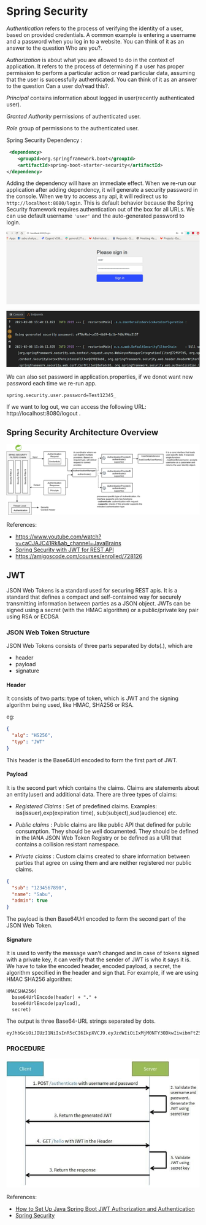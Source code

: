 # Spring Security #

*Authentication* refers to the process of verifying the identity of a user, based on provided credentials. A common
example is entering a username and a password when you log in to a website. You can think of it as an answer to 
the question Who are you?.

*Authorization* is about what you are allowed to do in the context of application. It refers to the process of 
determining if a user has proper permission to perform a particular action or read particular data, assuming that 
the user is successfully authenticated. You can think of it as an answer to the question Can a user do/read this?.

*Principal* contains information about logged in user(recently authenticated user).

*Granted Authority* permissions of authenticated user.

*Role* group of permissions to the authenticated user.

Spring Security Dependency :
```xml
 <dependency>
    <groupId>org.springframework.boot</groupId>
    <artifactId>spring-boot-starter-security</artifactId>
</dependency>
```
Adding the dependency will have an immediate effect. When we re-run our application after adding dependency, it will
generate a security password in the console. When we try to access any api, it will redirect us to  
`http://localhost:8080/login`. This is default behavior because the Spring Security framework requires authentication
out of the box for all URLs. We can use default username `'user'` and the auto-generated password to login.

![Alt text](./spring-login.jpg?raw=true "Title")

![Alt text](./spring-password.jpg?raw=true "Title")

We can also set password in application.properties, if we donot want new password each time we re-run app.
```properties
spring.security.user.password=Test12345_
```
If we want to log out, we can access the following URL: http://localhost:8080/logout .


## Spring Security Architecture Overview ##

![Alt text](./Auth.png?raw=true "Title")

References:

- https://www.youtube.com/watch?v=caCJAJC41Rk&ab_channel=JavaBrains
- [Spring Security with JWT for REST API](https://www.toptal.com/spring/spring-security-tutorial)
- https://amigoscode.com/courses/enrolled/728126

## JWT ##

JSON Web Tokens is a standard used for securing REST apis. It is a standard that defines a compact and self-contained 
way for securely transmitting information between parties as a JSON object. JWTs can be signed using a secret 
(with the HMAC algorithm) or a public/private key pair using RSA or ECDSA

### JSON Web Token Structure ###

JSON Web Tokens consists of three parts separated by dots(.), which are 

- header
- payload
- signature

#### Header ####

It consists of two parts: type of token, which is JWT and the signing algorithm being used, like HMAC, SHA256 or RSA.

eg:
```json
{
  "alg": "HS256",
  "typ": "JWT"
}
```
This header is the Base64Url encoded to form the first part of JWT.

#### Payload ####

It is the second part which contains the claims. Claims are statements about an entity(user) 
and additional data. There are three types of claims:

- *Registered Claims* : Set of predefined claims. Examples: iss(issuer),exp(expiration time), sub(subject),sud(audience) etc.

- *Public claims* : Public claims are like public API that defined for public consumption. They should be well documented. 
They should be defined in the IANA JSON Web Token Registry or be defined as a URI that contains a collision resistant namespace.

- *Private claims* : Custom claims created to share information between parties that agree on using 
them and are neither registered nor public claims.

```json
{
  "sub": "1234567890",
  "name": "Sabu",
  "admin": true
}
```
The payload is then Base64Url encoded to form the second part of the JSON Web Token.

#### Signature ####
It is used to verify the message wan't changed and in case of tokens signed with a private key, it can verify that the 
sender of JWT is who it says it is.
We have to take the encoded header, encoded payload, a secret, the algorithm specified in the header and sign that.
For example, if we are using HMAC SHA256 algorithm:

```
HMACSHA256(
  base64UrlEncode(header) + "." +
  base64UrlEncode(payload),
  secret)
```

The output is three Base64-URL strings separated by dots. 
```
eyJhbGciOiJIUzI1NiIsInR5cCI6IkpXVCJ9.eyJzdWIiOiIxMjM0NTY3ODkwIiwibmFtZSI6IkpvaG4gRG9lIiwiaWF0IjoxNTE2MjM5MDIyfQ.SflKxwRJSMeKKF2QT4fwpMeJf36POk6yJV_adQssw5c
```
### PROCEDURE ###

![Alt text](./jwt.jpg?raw=true "Title")

References:

- [How to Set Up Java Spring Boot JWT Authorization and Authentication](https://www.freecodecamp.org/news/how-to-setup-jwt-authorization-and-authentication-in-spring/)
- [Spring Security](https://amigoscode.com/)